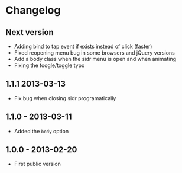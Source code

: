 # Changelog

## Next version
- Adding bind to tap event if exists instead of click    (faster)
- Fixed reopening menu bug in some browsers and jQuery versions
- Add a body class when the sidr menu is open and when animating
- Fixing the toogle/toggle typo

## 1.1.1 2013-03-13
- Fix bug when closing sidr programatically

## 1.1.0 - 2013-03-11
- Added the `body` option

## 1.0.0 - 2013-02-20
- First public version
